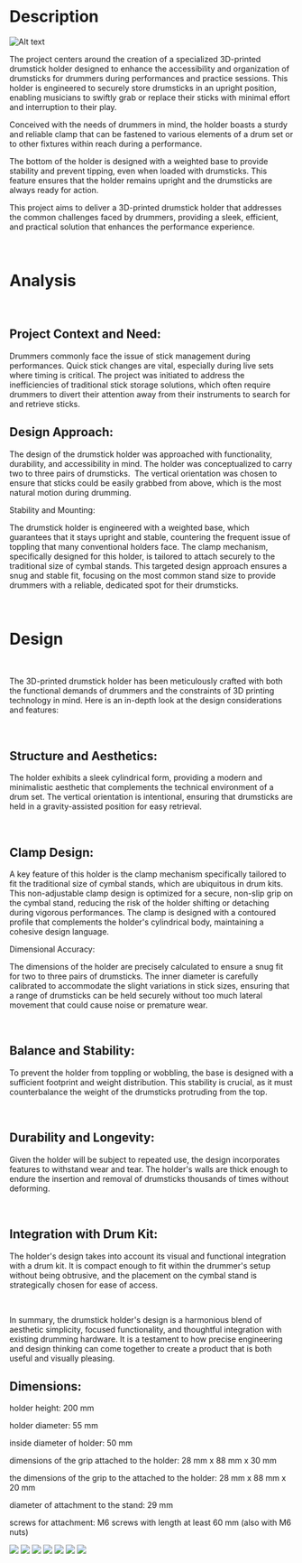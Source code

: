 # Description

![Alt text](https://i.ibb.co/JxwDb3m/Obr-zok1.png)

The project centers around the creation of a specialized 3D-printed drumstick holder designed to enhance the accessibility and organization of drumsticks for drummers during performances and practice sessions. This holder is engineered to securely store drumsticks in an upright position, enabling musicians to swiftly grab or replace their sticks with minimal effort and interruption to their play.

Conceived with the needs of drummers in mind, the holder boasts a sturdy and reliable clamp that can be fastened to various elements of a drum set or to other fixtures within reach during a performance.

The bottom of the holder is designed with a weighted base to provide stability and prevent tipping, even when loaded with drumsticks. This feature ensures that the holder remains upright and the drumsticks are always ready for action.

This project aims to deliver a 3D-printed drumstick holder that addresses the common challenges faced by drummers, providing a sleek, efficient, and practical solution that enhances the performance experience.

 

# Analysis

 

## Project Context and Need:

Drummers commonly face the issue of stick management during performances. Quick stick changes are vital, especially during live sets where timing is critical. The project was initiated to address the inefficiencies of traditional stick storage solutions, which often require drummers to divert their attention away from their instruments to search for and retrieve sticks.

## Design Approach:

The design of the drumstick holder was approached with functionality, durability, and accessibility in mind. The holder was conceptualized to carry two to three pairs of drumsticks.  The vertical orientation was chosen to ensure that sticks could be easily grabbed from above, which is the most natural motion during drumming.

Stability and Mounting:

The drumstick holder is engineered with a weighted base, which guarantees that it stays upright and stable, countering the frequent issue of toppling that many conventional holders face. The clamp mechanism, specifically designed for this holder, is tailored to attach securely to the traditional size of cymbal stands. This targeted design approach ensures a snug and stable fit, focusing on the most common stand size to provide drummers with a reliable, dedicated spot for their drumsticks.

 

# Design

 

The 3D-printed drumstick holder has been meticulously crafted with both the functional demands of drummers and the constraints of 3D printing technology in mind. Here is an in-depth look at the design considerations and features:

 

## Structure and Aesthetics:

The holder exhibits a sleek cylindrical form, providing a modern and minimalistic aesthetic that complements the technical environment of a drum set. The vertical orientation is intentional, ensuring that drumsticks are held in a gravity-assisted position for easy retrieval.

 

## Clamp Design:

A key feature of this holder is the clamp mechanism specifically tailored to fit the traditional size of cymbal stands, which are ubiquitous in drum kits. This non-adjustable clamp design is optimized for a secure, non-slip grip on the cymbal stand, reducing the risk of the holder shifting or detaching during vigorous performances. The clamp is designed with a contoured profile that complements the holder's cylindrical body, maintaining a cohesive design language.

Dimensional Accuracy:

The dimensions of the holder are precisely calculated to ensure a snug fit for two to three pairs of drumsticks. The inner diameter is carefully calibrated to accommodate the slight variations in stick sizes, ensuring that a range of drumsticks can be held securely without too much lateral movement that could cause noise or premature wear.

 

## Balance and Stability:

To prevent the holder from toppling or wobbling, the base is designed with a sufficient footprint and weight distribution. This stability is crucial, as it must counterbalance the weight of the drumsticks protruding from the top.

 

## Durability and Longevity:

Given the holder will be subject to repeated use, the design incorporates features to withstand wear and tear. The holder's walls are thick enough to endure the insertion and removal of drumsticks thousands of times without deforming.

 

## Integration with Drum Kit:

The holder's design takes into account its visual and functional integration with a drum kit. It is compact enough to fit within the drummer's setup without being obtrusive, and the placement on the cymbal stand is strategically chosen for ease of access.

 

In summary, the drumstick holder's design is a harmonious blend of aesthetic simplicity, focused functionality, and thoughtful integration with existing drumming hardware. It is a testament to how precise engineering and design thinking can come together to create a product that is both useful and visually pleasing.

## Dimensions:

holder height: 200 mm

holder diameter: 55 mm

inside diameter of holder: 50 mm

dimensions of the grip attached to the holder: 28 mm x 88 mm x 30 mm

the dimensions of the grip to the attached to the holder: 28 mm x 88 mm x 20 mm

diameter of attachment to the stand: 29 mm

screws for attachment: M6 screws with length at least 60 mm (also with M6 nuts)

![](https://i.ibb.co/9YTnyrc/Obr-zok2.png)
![](https://i.ibb.co/NSVLmpd/Obr-zok3.png)
![](https://i.ibb.co/3hdw2Fp/Obr-zok4.png)
![](https://i.ibb.co/Cwgwbbt/Obr-zok5.png)
![](https://i.ibb.co/xj6NnCj/Obr-zok6.png)
![](https://i.ibb.co/6yY3mz5/Obr-zok7.png)
![](https://i.ibb.co/QC4LPB0/Obr-zok8.png)